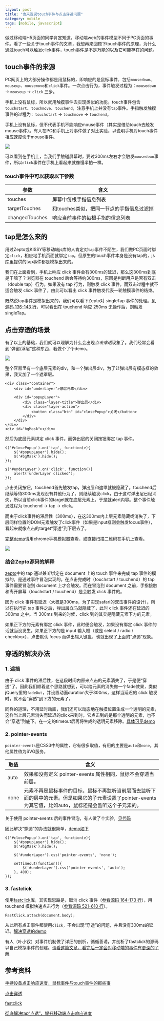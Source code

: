 ```yaml
---
layout: post
title: "也来说说touch事件与点击穿透问题"
category: mobile
tags: [mobile, javascript]
---
```


做过移动端H5页面的同学肯定知道，移动端web的事件模型不同于PC页面的事件。看了一些关于touch事件的文章，我想再来回顾下touch事件的原理，为什么通过touch可以触发click事件，touch事件是不是万能的以及它可能存在的问题。

<!-- more -->

touch事件的来源
---------------
PC网页上的大部分操作都是用鼠标的，即响应的是鼠标事件，包括`mousedown`、`mouseup`、`mousemove`和`click`事件。一次点击行为，事件触发过程为：`mousedown` -> `mouseup` -> `click` 三步。

手机上没有鼠标，所以就用触摸事件去实现类似的功能。touch事件包含`touchstart`、`touchmove`、`touchend`，注意手机上并没有`tap`事件。手指触发触摸事件的过程为：`touchstart` -> `touchmove` -> `touchend`。

手机上没有鼠标，但不代表手机不能响应mouse事件（其实是借助touch去触发mouse事件）。有人在PC和手机上对事件做了对比实验，以说明手机对touch事件相应速度快于mouse事件。

<img src="http://images.cnitblog.com/blog/294743/201310/19161138-7c39b72bc6c048738962c042d1df766f.png">

可以看到在手机上，当我们手触碰屏幕时，要过300ms左右才会触发`mousedown`事件，所以`click`事件在手机上看起来就像慢半拍一样。

### touch事件中可以获取以下参数

| 参数 | 含义 |
|-----|-----|
| touches | 屏幕中每根手指信息列表 |
| targetTouches | 和touches类似，把同一节点的手指信息过滤掉 |
| changedTouches | 响应当前事件的每根手指的信息列表 |



tap是怎么来的
-------------
用过Zepto或KISSY等移动端js库的人肯定对`tap`事件不陌生，我们做PC页面时绑定`click`，相应地手机页面就绑定`tap`。但原生的touch事件本身是没有tap的，js库里提供的tap事件都是模拟出来的。

我们在上面看到，手机上响应 click 事件会有300ms的延迟，那么这300ms到底是干嘛了？浏览器在 touchend 后会等待约300ms，原因是判断用户是否有双击（double tap）行为。如果没有 tap 行为，则触发 click 事件，而双击过程中就不适合触发 click 事件了。由此可以看出 click 事件触发代表一轮触摸事件的结束。

既然说tap事件是模拟出来的，我们可以看下Zepto对 singleTap 事件的处理。[见源码 136-143 行](https://github.com/madrobby/zepto/blob/master/src/touch.js#L136-L143)，可以看出在 touchend 响应 250ms 无操作后，则触发singleTap。



点击穿透的场景
-------------
有了以上的基础，我们就可以理解为什么会出现*点击穿透*现象了。我们经常会看到“弹窗/浮层”这种东西，我做个了个demo。

<img src="/images/captures/20151004_01.jpg">

整个容器里有一个底层元素的div，和一个弹出层div，为了让弹出层有模态框的效果，我又加了一个遮罩层。

	<div class="container">
		<div id="underLayer">底层元素</div>

		<div id="popupLayer">
			<div class="layer-title">弹出层</div>
			<div class="layer-action">
				<button class="btn" id="closePopup">关闭</button>
			</div>
		</div>
	</div>
	<div id="bgMask"></div>

然后为底层元素绑定 click 事件，而弹出层的关闭按钮绑定 tap 事件。

	$('#closePopup').on('tap', function(e){
		$('#popupLayer').hide();
		$('#bgMask').hide();
	});

	$('#underLayer').on('click', function(){
		alert('underLayer clicked');
	});

点击关闭按钮，touchend首先触发tap，弹出层和遮罩就被隐藏了。touchend后继续等待300ms发现没有其他行为了，则继续触发click，由于这时弹出层已经消失，所以当前click事件的target就在底层元素上，于是就alert内容。整个事件触发过程为 touchend -> tap -> click。

而由于click事件的滞后性（300ms），在这300ms内上层元素隐藏或消失了，下层同样位置的DOM元素触发了click事件（如果是input框则会触发focus事件），看起来就像点击的target“穿透”到下层去了。

[完整demo](/demo/touch-event/problem.html)请用chrome手机模拟器查看，或直接扫描二维码在手机上查看。

<img src="/images/captures/20151004_02.png">


### 结合Zepto源码的解释

[zepto](https://github.com/madrobby/zepto/blob/master/src/touch.js)中的 tap 通过兼听绑定在 document 上的 touch 事件来完成 tap 事件的模拟的，是通过事件冒泡实现的。在点击完成时（touchstart / touchend）的 tap 事件需要冒泡到 document 上才会触发。而在冒泡到 document 之前，手指接触和离开屏幕（touchstart / touchend）是会触发 click 事件的。

因为 click 事件有延迟（大概是300ms，为了实现safari的双击事件的设计），所以在执行完 tap 事件之后，弹出层立马就隐藏了，此时 click 事件还在延迟的 300ms 之中。当 300ms 到来的时候，click 到的其实是隐藏元素下方的元素。

如果正下方的元素有绑定 click 事件，此时便会触发，如果没有绑定 click 事件的话就当没发生。如果正下方的是 input 输入框（或是 select / radio / checkbox），点击默认 focus 而弹出输入键盘，也就出现了上面的“点透”现象。



穿透的解决办法
-------------

### 1. 遮挡 ###

由于 click 事件的滞后性，在这段时间内原来点击的元素消失了，于是便“穿透”了。因此我们顺着这个思路就想到，可以给元素的消失做一个fade效果，类似jQuery里的`fadeOut`，并设置动画duration大于300ms，这样当延迟的 click 触发时，就不会“穿透”到下方的元素了。

同样的道理，不用延时动画，我们还可以动态地在触摸位置生成一个透明的元素，这样当上层元素消失而延迟的click来到时，它点击到的是那个透明的元素，也不会“穿透”到底下。在一定的timeout后再将生成的透明元素移除。[具体可见demo](/demo/touch-event/solution1.html)


### 2. pointer-events ###

`pointer-events`是CSS3中的属性，它有很多取值，有用的主要是`auto`和`none`，其他属性值为SVG服务。

| 取值 | 含义 |
|------|-----|
| auto | 效果和没有定义 pointer-events 属性相同，鼠标不会穿透当前层。 |
| none | 元素不再是鼠标事件的目标，鼠标不再监听当前层而去监听下面的层中的元素。但是如果它的子元素设置了pointer-events为其它值，比如auto，鼠标还是会监听这个子元素的。 |

关于使用 pointer-events 后的事件冒泡，有人做了个实验，[见代码](http://runjs.cn/code/teegz43u)

因此解决“穿透”的办法就很简单，[demo如下](/demo/touch-event/solution2.html)

	$('#closePopup').on('tap', function(e){
		$('#popupLayer').hide();
		$('#bgMask').hide();

		$('#underLayer').css('pointer-events', 'none');

		setTimeout(function(){
			$('#underLayer').css('pointer-events', 'auto');
		}, 400);
	});


### 3. fastclick ###

使用[fastclick](https://github.com/ftlabs/fastclick)库，其实现思路是，取消 click 事件（[参看源码 164-173 行](https://github.com/ftlabs/fastclick/blob/master/lib/fastclick.js#L164-L173)），用 touchend 模拟快速点击行为（[参看源码 521-610 行](https://github.com/ftlabs/fastclick/blob/master/lib/fastclick.js#L521-L610)）。

	FastClick.attach(document.body);

从此所有点击事件都使用`click`，不会出现“穿透”的问题，并且没有300ms的延迟。[解决穿透的demo](/demo/touch-event/solution3.html)

有人（叶小钗）对事件机制做了详细的剖析，循循善诱，并剖析了fastclick的源码以自己模拟事件的创建。[请看这篇文章，看完后一定会对移动端的事件有更深的了解](http://www.cnblogs.com/yexiaochai/p/3462657.html)



参考资料
--------
[手持设备点击响应速度，鼠标事件与touch事件的那些事](http://www.cnblogs.com/yexiaochai/p/3377900.html)

[点击穿透](http://liudong.me/web/touch-defect.html)

[fastclick](https://github.com/ftlabs/fastclick)

[彻底解决tap“点透”，提升移动端点击响应速度](http://www.cnblogs.com/yexiaochai/p/3442220.html)
